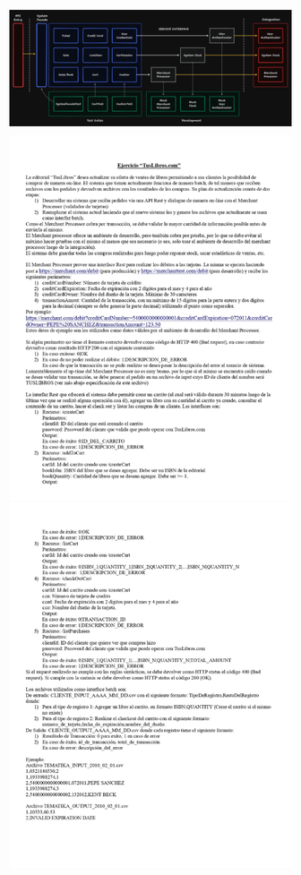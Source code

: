 ![Arquitectura](assets/Architecture.png)

![Enunciado1](assets/Enunciado1.jpg)
![Enunciado2](assets/Enunciado2.jpg)

